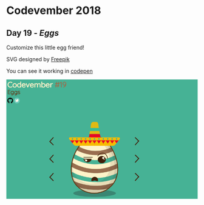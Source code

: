 # Codevember 2018

## Day 19 - *Eggs*

Customize this little egg friend!

SVG designed by [Freepik](http://www.freepik.com)

You can see it working in [codepen](https://codepen.io/RominaMartin/full/MzOjVJ/)


![](eggs.gif)